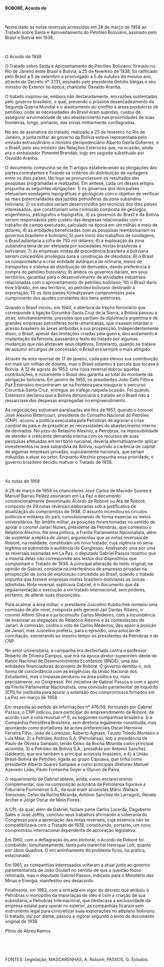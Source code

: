 **ROBORÉ, Acordo de**

 

Nome dado às notas reversais acrescidas em 28 de março de 1958 ao
Tratado sobre Saída e Aproveitamento do Petróleo Boliviano, assinado
pelo Brasil e Bolívia em 1938.

 

O Acordo de 1938

O Tratado sobre Saída e Aproveitamento do Petróleo Boliviano, firmado no
Rio de Janeiro entre Brasil e Bolívia, a 25 de fevereiro de 1938, foi
ratificado pelo Brasil a 5 de setembro e promulgado a 5 de outubro do
mesmo ano, através do Decreto nº 3.131, assinado pelo presidente Getúlio
Vargas e seu ministro do Exterior na época, chanceler Osvaldo Aranha.

O tratado inspirou-se, embora não declaradamente, em razões sustentadas
pelo governo brasileiro, o qual, prevendo o próximo desencadeamento da
Segunda Guerra Mundial e o alastramento do conflito a áreas produtoras
de petróleo, onde as necessidades do Brasil eram supridas, cuidou de
assegurar a normalidade de seu abastecimento nas proximidades de suas
fronteiras, longe, portanto, das zonas militarmente conflagradas.

No ato de assinatura do tratado, realizado a 25 de fevereiro no Rio de
Janeiro, a junta militar de governo da Bolívia esteve representada pelo
enviado extraordinário e ministro plenipotenciário Alberto Ostría
Gutierrez, e o Brasil, pelo seu ministro das Relações Exteriores que, na
ocasião, ainda era o embaixador Pimentel Brandão, logo em seguida
substituído por Osvaldo Aranha.

O documento compunha-se de 11 artigos estabelecendo as obrigações das
partes contratantes e fixando os critérios de distribuição de vantagens
entre os dois países, tão logo se pronunciassem os resultados das
pesquisas programadas e realizadas. Em síntese, cada um desses artigos
propunha as seguintes obrigações: 1) os governos dos dois países
efetuariam sondagens topográficas e geológicas com o objetivo de
verificar as reais potencialidades das jazidas petrolíferas da zona
subandina boliviana; 2) os estudos seriam desenvolvidos por técnicos dos
dois países interessados, que constituiriam uma comissão composta de
geólogos, engenheiros, petrógrafos e topógrafos; 3) os governos do
Brasil e da Bolívia seriam responsáveis pelo custeio das despesas
relacionadas com o trabalho de campo executado, calculado na época em um
milhão e meio de dólares; 4) as entidades beneficiadas com as pesquisas
reembolsariam os governos brasileiro e boliviano; 5) para início dos
trabalhos de sondagens, o Brasil adiantaria a cifra de 750 mil dólares;
6) a exploração da zona subandina teria de ser efetuada por sociedades
mistas brasileiras e bolivianas; 7) às empresas mistas de procedência
brasileira e boliviana seriam concedidos privilégios para a construção
de oleodutos; 8) o Brasil se comprometeria a criar entidade autárquica
de refinaria, meios de transportes e sistema de distribuição de
derivados, dando preferência à compra do petróleo boloviano; 9) ambos os
governos dariam, em seus territórios, garantias para o desenvolvimento
de atividades industriais relacionadas com o aproveitamento do petróleo
boliviano; 10) o Brasil daria livre trânsito, em seu território, ao
petróleo boliviano destinado à exportação; 11) os dois países
formalizavam compromissos para cumprimento dos ajustes constantes dos
itens anteriores.

Quando o Brasil iniciou, em 1940, a abertura do trecho ferroviário que
corresponde à ligação Corumbá-Santa Cruz de la Sierra, a Bolívia passou
a atrair, simultaneamente, pressões que partiam da diplomacia argentina
e de grandes empresas petrolíferas norte-americanas, que visavam
retardar o acesso brasileiro às áreas atribuídas à sua prospecção.
Independentemente disso, o Brasil, apesar das limitações criadas pela
guerra, deu andamento à implantação da ferrovia, passando o texto do
tratado por algumas mudanças que não afetavam seus objetivos.
Entretanto, quando se tratava de assumir encargos de concessão, o Brasil
era sempre o mais atingido.

Através da nota reversal de 17 de janeiro, cada país elevou sua
contribuição em mais um milhão de dólares, mas o Brasil adiantou a
parcela que tocava à Bolívia. A 12 de agosto de 1953, uma nova reversal
dobrou aquelas contribuições, e novamente o Brasil deu garantia ao total
do montante da obrigação boliviana. Em janeiro de 1955, os presidentes
João Café Filho e Paz Estensoro encontraram-se na fronteira para
inaugurar o percurso Corumbá-Santa Cruz, entregue ao tráfego naquela
ocasião. Foi quando Estensoro declarou que a Bolívia denunciaria o
tratado se o Brasil não a ressarcisse das despesas empregadas no
empreendimento.

As negociações estiveram paralisadas até fins de 1957, quando o coronel
José Alexínio Bittencourt, presidente do Conselho Nacional do Petróleo
(CNP), acusou a política executada pela Petrobras de agravar a crise
cambial do país e de prejudicar as necessidades do abastecimento interno
de derivados. No juízo do Relatório Alexínio, a Petrobras, na
impossibilidade de atender à crescente demanda interna com os recursos
de suas pesquisas efetuadas em território nacional, deveria
alternativamente aplicar investimentos na área subandina da Bolívia,
suprindo a carência de capital de algumas empresas privadas,
supostamente nacionais, que seriam induzidas a atuar no setor. Enquanto
Alexínio propunha essa prioridade, o governo brasileiro decidiu reativar
o Tratado de 1938.

 

As notas de 1958

A 28 de março de 1958 os chanceleres José Carlos de Macedo Soares e
Manuel Barrau Peláez assinaram em La Paz o documento convencionalmente
denominado Acordo de Roboré ou Ata de Roboré, composto de 29 notas
reversais elaboradas sob a justificativa de atualização do compromisso
de 1938. O assunto incendiou os círculos políticos e militares do país,
convulsionando de forma especial os meios universitários. No âmbito
militar, as posições foram tomadas no sentido de apoiar o coronel Janari
Nunes, presidente da Petrobras, que contestou o Relatório Alexínio. Na
área política, a Frente Parlamentar Nacionalista, além de sustentar a
réplica de Janari, argumentou que as notas reversais de Roboré, na
realidade, constituíam um novo tratado, cuja vigência só seria legítima
se submetida à audiência do Congresso. Analisando uma por uma as
reversais assinadas em La Paz, o deputado Gabriel Passos mostrou que a
maioria delas não correspondia aos textos dos dispositivos que compunham
o Tratado de 1938. A principal alteração do texto original, na opinião
de Gabriel, consistia na interferência de empresas privadas na
prospecção da zona de exploração concedida ao Brasil, quando o tratado
impunha que fossem empresas mistas brasileiro-bolivianas as únicas
admitidas. Nota reversal, explicava Gabriel, é o documento que dá
regulamentação e execução a um tratado internacional, sem poderes,
portanto, de alterar suas disposições.

Para acalmar a área militar, o presidente Juscelino Kubitschek nomeou
uma comissão de alto nível, composta pelo general Jair Dantas Ribeiro, o
coronel Albino Silva e o jurisconsulto Carlos Medeiros, com a
incumbência de examinar as alegações do Relatório Alexínio e as
contestações de Janari. A comissão, contra o voto de Carlos Medeiros,
deu apoio à posição de Janari, mas Juscelino preferiu, para o episódio,
uma solução de conciliação, exonerando ao mesmo tempo os presidentes da
Petrobras e do CNP.

No setor universitário, a campanha era desfechada contra o professor
Roberto de Oliveira Campos, que era na época diretor-superinten-dente do
Banco Nacional de Desenvolvimento Econômico (BNDE), uma das entidades
financiadoras do projeto de Roboré. O governo demitiu-o, sob forma de
concordância com as exigências da União Nacional dos Estudantes, mas o
impasse perdurou na área política ou, mais precisamente, no Congresso.
Por iniciativa de Gabriel Passos e com o apoio da Frente Parlamentar
Nacionalista, uma comissão parlamentar de inquérito (CPI) foi instituída
para apurar a extensão dos compromissos firmados em La Paz em março de
1958.

Em resposta ao pedido de informações nº 476/59, formulado por Gabriel
Passos, o CNP indicou, para participar do empreendimento de Roboré, de
acordo com a nota reversal nº 6, as seguintes companhias brasileira: 1)
a Companhia Petrolífera Brasileira, sem diretoria legalmente
constituída, mas apontando como portadores de ações preferenciais Oscar
Hermínio Ferreira Filho, João de Lorenzao, Roberto Agnase, Fausto Toledo
Monteiro e Luís Maia; 2) a Petróleo Andino S.A. (Petrolansa), sob a
presidência de Paulo de Oliveira Sampaio, tendo Celso da Rocha Miranda
como principal acionista; 3) a Petróleo da Bolívia S.A., presidida por
Antonio Sanchez Galdeano, que era também o principal acionista
brasileiro, e 4) a União Brasil-Bolívia de Petróleo, ligada ao grupo
Capuava, que tinha como presidente Alberto Soares Sampaio e como
principais diretores Manuel Azevedo Leão, Paulo Fontainha Geyer e Glycon
de Paiva.

O requerimento de Gabriel obteve, ainda, como esclarecimento
complementar, que na composição acionária da Petrolansa figurava a
Fiduciária Fluminense S.A., da qual eram acionistas Mário Wallace
Simonsen, Celso da Rocha Miranda, Antônio Sanchez de Larragoiti, Renato
Archer e Jorge Oscar de Melo Flores.

A CPI, da qual, além de Gabriel, faziam parte Carlos Lacerda, Dagoberto
Sales e José Joffily, concluiu seus trabalhos afirmando a soberania do
Congresso para a apreciação das notas reversais, cuja essência não se
compatibilizava com o Tratado de 1938, constituindo, portanto, um novo
compromisso internacional dependente de aprovação legislativa.

Em 1960, com a deflagração do ano eleitoral, o Acordo de Roboré foi
combatido, simultaneamente, tanto pelo marechal Henrique Lott, quanto
por Jânio Quadros. O encaminhamento do problema ficou, na prática,
estacionado.

Em 1961, as companhias interessadas voltaram a atuar junto ao governo
parlamentarista de João Goulart no sentido de que a questão fosse
retomada, mas o deputado Gabriel Passos, indicado para o Ministério das
Minas e Energia, manifestou seu desacordo.

Finalmente, em 1963, com a entrada em vigor do decreto que atribuiu à
Petrobras o monopólio da importação de óleo e com a criação de sua
subsidiária, a Petrobras Internacional, que destacava a exclusividade da
empresa estatal para operar no exterior, as companhias ficaram sem
instrumento legal para concretizar suas explorações no altiplano
boliviano. O tratado, daí por diante, passou a vigorar segundo o texto
do documento original de 1938.

Plínio de Abreu Ramos

 

 

FONTES: Legislação; MASCARENHAS, A. Roboré; PASSOS, G. Estudos.

 
